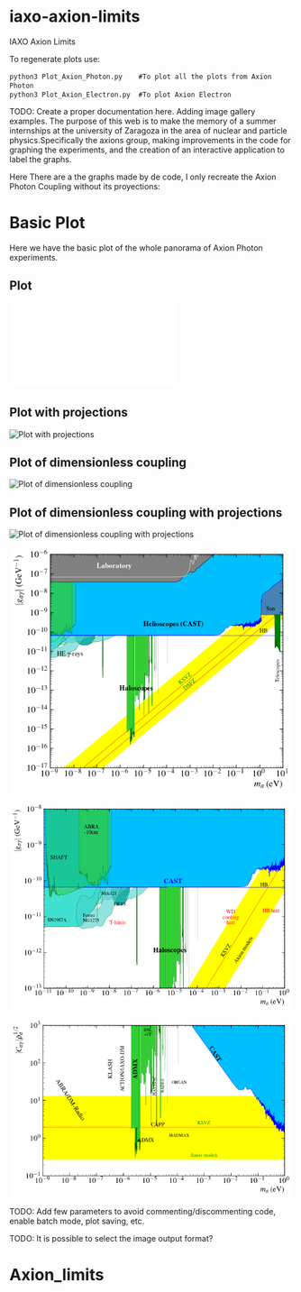 # iaxo-axion-limits
IAXO Axion Limits

To regenerate plots use:

```
python3 Plot_Axion_Photon.py    #To plot all the plots from Axion Photon 
python3 Plot_Axion_Electron.py  #To plot Axion Electron

```



TODO: Create a proper documentation here. Adding image gallery examples.
The purpose of this web is to make the memory of a summer internships at the university of Zaragoza in the area of nuclear and particle physics.Specifically the axions group, making improvements in the code for graphing the experiments, and the creation of an interactive application to label the graphs.

Here There are a the graphs made by de code, I only recreate the Axion Photon Coupling without its proyections:

# Basic Plot

Here we have the basic plot of the whole panorama of Axion Photon experiments.

## Plot

![Basic Plot](plots/AxionPhoton_large_panoramalabeled.pdf)

## Plot with projections

![Plot with projections](ruta/a/imagen.png)

## Plot of dimensionless coupling

![Plot of dimensionless coupling](ruta/otra/imagen.png)

## Plot of dimensionless coupling with projections

![Plot of dimensionless coupling with projections](ruta/otra/imagen.png)




![Axion Photon Panorama](Javatrain/plots/Labeled/AxionPhoton_panorama.png)

![Axion Photon Helioscopes](Javatrain/plots/Labeled/AxionPhoton_helioscopes.png)

![Axion Photon Helioscopes](Javatrain/plots/Labeled/AxionPhoton_haloscopes.png)


TODO: Add few parameters to avoid commenting/discommenting code, enable batch mode, plot saving, etc.

TODO: It is possible to select the image output format?
# Axion_limits
